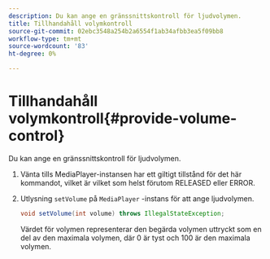```yaml
---
description: Du kan ange en gränssnittskontroll för ljudvolymen.
title: Tillhandahåll volymkontroll
source-git-commit: 02ebc3548a254b2a6554f1ab34afbb3ea5f09bb8
workflow-type: tm+mt
source-wordcount: '83'
ht-degree: 0%

---
```


# Tillhandahåll volymkontroll{#provide-volume-control}

Du kan ange en gränssnittskontroll för ljudvolymen.

1. Vänta tills MediaPlayer-instansen har ett giltigt tillstånd för det här kommandot, vilket är vilket som helst förutom RELEASED eller ERROR.
1. Utlysning `setVolume` på `MediaPlayer` -instans för att ange ljudvolymen.

   ```java
   void setVolume(int volume) throws IllegalStateException;
   ```

   Värdet för volymen representerar den begärda volymen uttryckt som en del av den maximala volymen, där 0 är tyst och 100 är den maximala volymen.
